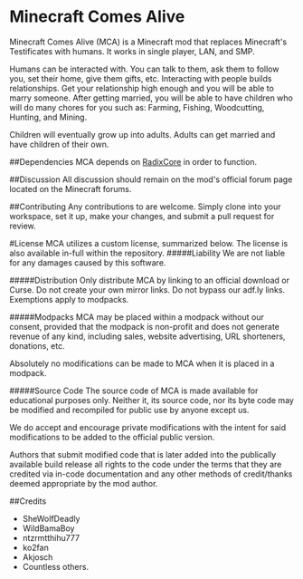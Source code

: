 Minecraft Comes Alive
=====================
Minecraft Comes Alive (MCA) is a Minecraft mod that replaces Minecraft's Testificates with humans. It works in single player, LAN, and SMP.

Humans can be interacted with. You can talk to them, ask them to follow you, set their home, give them gifts, etc. Interacting with people builds relationships. Get your relationship high enough and you will be able to marry someone.
After getting married, you will be able to have children who will do many chores for you such as: Farming, Fishing, Woodcutting, Hunting, and Mining.

Children will eventually grow up into adults. Adults can get married and have children of their own.

##Dependencies
MCA depends on [RadixCore](https://github.com/WildBamaBoy/radix-core) in order to function.

##Discussion
All discussion should remain on the mod's official forum page located on the Minecraft forums.

##Contributing
Any contributions to are welcome. Simply clone into your workspace, set it up, make your changes, and submit a pull request for review.

#License
MCA utilizes a custom license, summarized below. The license is also available in-full within the repository.
#####Liability
We are not liable for any damages caused by this software.

#####Distribution
Only distribute MCA by linking to an official download or Curse. Do not create your own mirror links. Do not bypass our adf.ly links. Exemptions apply to modpacks.

#####Modpacks
MCA may be placed within a modpack without our consent, provided that the modpack is non-profit and does not generate revenue of any kind, including sales, website advertising, URL shorteners, donations, etc.

Absolutely no modifications can be made to MCA when it is placed in a modpack.

#####Source Code
The source code of MCA is made available for educational purposes only. Neither it, its source code, nor its byte code may be modified and recompiled for public use by anyone except us.

We do accept and encourage private modifications with the intent for said modifications to be added to the official public version.

Authors that submit modified code that is later added into the publically available build release all rights to the code under the terms that they are credited via in-code documentation and any other methods of credit/thanks deemed appropriate by the mod author.

##Credits
 - SheWolfDeadly
 - WildBamaBoy 
 - ntzrmtthihu777
 - ko2fan
 - Akjosch
 - Countless others.
